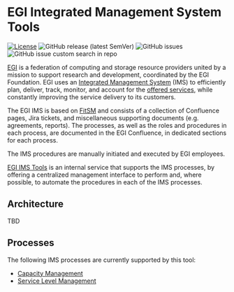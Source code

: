 
# EGI Integrated Management System Tools

[![License](https://img.shields.io/badge/License-Apache_2.0-blue.svg)](https://opensource.org/licenses/Apache-2.0)
![GitHub release (latest SemVer)](https://img.shields.io/github/v/release/EGI-Federation/egi-ims-tools?color=darkcyan&label=Release)
![GitHub issues](https://img.shields.io/github/issues/EGI-Federation/egi-ims-tools?label=Issues)
![GitHub issue custom search in repo](https://img.shields.io/github/issues-search/EGI-Federation/egi-ims-tools?label=Bugs&color=red&query=is%3Aopen%20label%3Abug)

[EGI](https://www.egi.eu/egi-federation/) is a federation of computing and storage resource providers united by a
mission to support research and development, coordinated by the EGI Foundation. EGI uses an
[Integrated Management System](https://confluence.egi.eu/display/IMS/Integrated+Management+System+%28IMS%29+Home) (IMS)
to efficiently plan, deliver, track, monitor, and account for the [offered services](https://www.egi.eu/services), while
constantly improving the service delivery to its customers.

The EGI IMS is based on [FitSM](https://www.fitsm.eu) and consists of a collection of Confluence pages,
Jira tickets, and miscellaneous supporting documents (e.g. agreements, reports). The processes, as well as the roles
and procedures in each process, are documented in the EGI Confluence, in dedicated sections for each process.

The IMS procedures are manually initiated and executed by EGI employees.

[EGI IMS Tools](https://ims.tools.egi.eu) is an internal service that supports the IMS processes, by offering a
centralized management interface to perform and, where possible, to automate the procedures in each of the
IMS processes.

## Architecture

TBD

## Processes

The following IMS processes are currently supported by this tool:

- [Capacity Management](backend/capacity-management/README.md)
- [Service Level Management](backend/service-level-management/README.md)

